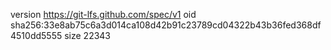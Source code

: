 version https://git-lfs.github.com/spec/v1
oid sha256:33e8ab75c6a3d014ca108d42b91c23789cd04322b43b36fed368df4510dd5555
size 22343
